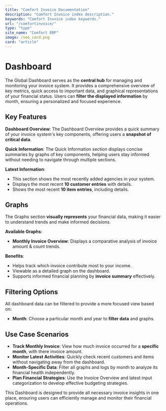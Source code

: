 ```yaml
---
title: "Comfort Invoice Documentation"
description: "Comfort Invoice index description."
keywords: "Comfort Invoice index keywords."
url: "/comfortinvoice/"
type: "type"
site_name: "Comfort ERP"
image: /seo_card.png
card: "article"
---
```


# Dashboard

The Global Dashboard serves as the **central hub** for managing and monitoring your invoice system. It provides a comprehensive overview of key metrics, quick access to important data, and graphical representations of your financial status. Users can **filter the displayed information** by month, ensuring a personalized and focused experience.

## Key Features ##

**Dashboard Overview**:
The Dashboard Overview provides a quick summary of your invoice system's key components, offering users a **snapshot of critical data**.

**Quick Information**:
The Quick Information section displays concise summaries by graphs of key components, helping users stay informed without needing to navigate through multiple sections.

**Latest Information**:
+ This section shows the most recently added agencies in your system.
+ Displays the most recent **10 customer entries** with details.
+ Shows the most recent **10 item entries**, including details.

## Graphs ##
The Graphs section **visually represents** your financial data, making it easier to understand trends and make informed decisions.

**Available Graphs**:
+ **Monthly Invoice Overview**: Displays a comparative analysis of invoice amount & count trends.

**Benefits**:
+ Helps track which invoice contribute most to your income.
+ Viewable as a detailed graph on the dashboard.
+ Supports informed financial planning by **invoice summary** effectively.

## Filtering Options ##
All dashboard data can be filtered to provide a more focused view based on:
+ **Month**: Choose a particular month and year to **filter data** and graphs.

## Use Case Scenarios ##
+ **Track Monthly Invoice**: View how much invoice occurred for a **specific month**, with there invoice amount.
+ **Monitor Latest Activities**: Quickly check recent customers and items without navigating away from the dashboard.
+ **Month-Specific Data**: Filter all graphs and logs by month to analyze its financial health independently.
+ **Plan Financial Strategies**: Use the Invoice Overview and latest input categorization to develop effective budgeting strategies.

This Dashboard is designed to provide all necessary invoice insights in one place, ensuring users can efficiently manage and monitor their financial operations.